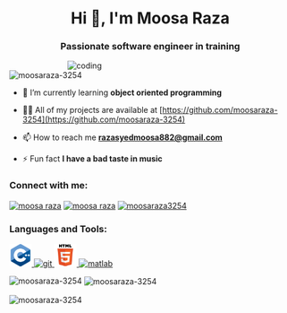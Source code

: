 <h1 align="center">Hi 👋, I'm Moosa Raza</h1>
<h3 align="center">Passionate software engineer in training</h3>
<img align="right" alt="coding" width="400" src="https://user-images.githubusercontent.com/55389276/140866485-8fb1c876-9a8f-4d6a-98dc-08c4981eaf70.gif">

<p align="left"> <img src="https://komarev.com/ghpvc/?username=moosaraza-3254&label=Profile%20views&color=0e75b6&style=flat" alt="moosaraza-3254" /> </p>

- 🌱 I’m currently learning **object oriented programming**

- 👨‍💻 All of my projects are available at [https://github.com/moosaraza-3254](https://github.com/moosaraza-3254)

- 📫 How to reach me **razasyedmoosa882@gmail.com**

- ⚡ Fun fact **I have a bad taste in music**

<h3 align="left">Connect with me:</h3>
<p align="left">
<a href="https://linkedin.com/in/moosa-raza-7a5202288" target="blank"><img align="center" src="https://raw.githubusercontent.com/rahuldkjain/github-profile-readme-generator/master/src/images/icons/Social/linked-in-alt.svg" alt="moosa raza" height="30" width="40" /></a>
<a href="https://fb.com/moosa raza" target="blank"><img align="center" src="https://raw.githubusercontent.com/rahuldkjain/github-profile-readme-generator/master/src/images/icons/Social/facebook.svg" alt="moosa raza" height="30" width="40" /></a>
<a href="https://instagram.com/moosaraza3254" target="blank"><img align="center" src="https://raw.githubusercontent.com/rahuldkjain/github-profile-readme-generator/master/src/images/icons/Social/instagram.svg" alt="moosaraza3254" height="30" width="40" /></a>
</p>

<h3 align="left">Languages and Tools:</h3>
<p align="left"> <a href="https://www.w3schools.com/cpp/" target="_blank" rel="noreferrer"> <img src="https://raw.githubusercontent.com/devicons/devicon/master/icons/cplusplus/cplusplus-original.svg" alt="cplusplus" width="40" height="40"/> </a> <a href="https://git-scm.com/" target="_blank" rel="noreferrer"> <img src="https://www.vectorlogo.zone/logos/git-scm/git-scm-icon.svg" alt="git" width="40" height="40"/> </a> <a href="https://www.w3.org/html/" target="_blank" rel="noreferrer"> <img src="https://raw.githubusercontent.com/devicons/devicon/master/icons/html5/html5-original-wordmark.svg" alt="html5" width="40" height="40"/> </a> <a href="https://www.mathworks.com/" target="_blank" rel="noreferrer"> <img src="https://upload.wikimedia.org/wikipedia/commons/2/21/Matlab_Logo.png" alt="matlab" width="40" height="40"/> </a> </p>

<p><img align="left" src="https://github-readme-stats.vercel.app/api/top-langs?username=moosaraza-3254&show_icons=true&locale=en&layout=compact" alt="moosaraza-3254" /></p>

<p>&nbsp;<img align="center" src="https://github-readme-stats.vercel.app/api?username=moosaraza-3254&show_icons=true&locale=en" alt="moosaraza-3254" /></p>

<p><img align="center" src="https://github-readme-streak-stats.herokuapp.com/?user=moosaraza-3254&" alt="moosaraza-3254" /></p>
